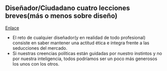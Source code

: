 ## Diseñador/Ciudadano cuatro lecciones breves(más o menos sobre diseño)

[Enlace](http://www.losportadoresdesuenos.com/tienda/libro/disenadorciudadano_39205)

-  El reto de cualquier diseñador(y en realidad de todo profesional) consiste en saber mantener una actitud ética e íntegra frente a las seducciones del mercado.    
- Si nuestras creencias políticas están guidadas por nuestro instintos y no por nuestra inteligencia, todos podríamos ser un poco más generosos los unos con los otros.    
